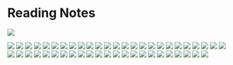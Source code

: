 # Reading Notes

![](Reading/Barnes_and_Roitzheim/attachments/Pasted%20image%2020210402221513.png)


![](Pasted%20image%2020210402221534.png)
![](Pasted%20image%2020210402221548.png)
![](Pasted%20image%2020210402221601.png)
![](Pasted%20image%2020210402221616.png)
![](Pasted%20image%2020210402221631.png)
![](Pasted%20image%2020210402221642.png)
![](Pasted%20image%2020210402221653.png)
![](Pasted%20image%2020210402221704.png)
![](Pasted%20image%2020210402221719.png)
![](Pasted%20image%2020210402221736.png)
![](Pasted%20image%2020210402221805.png)
![](Pasted%20image%2020210402221815.png)
![](Pasted%20image%2020210402221826.png)
![](Pasted%20image%2020210402221844.png)
![](Pasted%20image%2020210402221901.png)
![](Pasted%20image%2020210402221912.png)
![](Pasted%20image%2020210402221923.png)
![](Pasted%20image%2020210402221937.png)
![](Pasted%20image%2020210402222005.png)
![](Pasted%20image%2020210402222034.png)
![](Pasted%20image%2020210402222053.png)
![](Pasted%20image%2020210402222118.png)
![](Pasted%20image%2020210402222138.png)
![](Pasted%20image%2020210402222151.png)
![](Pasted%20image%2020210402222202.png)
![](Pasted%20image%2020210402222215.png)
![](Pasted%20image%2020210402222229.png)
![](Pasted%20image%2020210402222239.png)
![](Pasted%20image%2020210402222322.png)
![](Pasted%20image%2020210402222334.png)
![](Pasted%20image%2020210402222344.png)
![](Pasted%20image%2020210402230225.png)
![](Pasted%20image%2020210402230238.png)
![](Pasted%20image%2020210402230302.png)
![](Pasted%20image%2020210402230342.png)
![](Pasted%20image%2020210402230355.png)
![](Pasted%20image%2020210402230406.png)
![](Pasted%20image%2020210402230416.png)
![](Pasted%20image%2020210402230430.png)
![](Pasted%20image%2020210402230443.png)
![](Pasted%20image%2020210402232721.png)
![](Pasted%20image%2020210402232731.png)
![](Pasted%20image%2020210402232741.png)
![](Pasted%20image%2020210402232753.png)
![](Pasted%20image%2020210402232802.png)
![](Pasted%20image%2020210402232810.png)
![](Pasted%20image%2020210402232817.png)
![](Pasted%20image%2020210402232826.png)